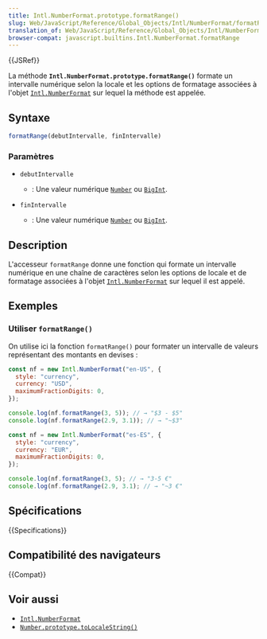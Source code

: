 ```yaml
---
title: Intl.NumberFormat.prototype.formatRange()
slug: Web/JavaScript/Reference/Global_Objects/Intl/NumberFormat/formatRange
translation_of: Web/JavaScript/Reference/Global_Objects/Intl/NumberFormat/formatRange
browser-compat: javascript.builtins.Intl.NumberFormat.formatRange
---
```

{{JSRef}}

La méthode **`Intl.NumberFormat.prototype.formatRange()`** formate un intervalle numérique selon la locale et les options de formatage associées à l'objet [`Intl.NumberFormat`](/fr/docs/Web/JavaScript/Reference/Global_Objects/Intl/NumberFormat) sur lequel la méthode est appelée.

## Syntaxe

```js
formatRange(debutIntervalle, finIntervalle)
```

### Paramètres

- `debutIntervalle`
  - : Une valeur numérique [`Number`](/fr/docs/Web/JavaScript/Reference/Global_Objects/Number) ou [`BigInt`](/fr/docs/Web/JavaScript/Reference/Global_Objects/BigInt).

- `finIntervalle`
  - : Une valeur numérique [`Number`](/fr/docs/Web/JavaScript/Reference/Global_Objects/Number) ou [`BigInt`](/fr/docs/Web/JavaScript/Reference/Global_Objects/BigInt).

## Description

L'accesseur `formatRange` donne une fonction qui formate un intervalle numérique en une chaîne de caractères selon les options de locale et de formatage associées à l'objet [`Intl.NumberFormat`](/fr/docs/Web/JavaScript/Reference/Global_Objects/Intl/NumberFormat) sur lequel il est appelé.

## Exemples

### Utiliser `formatRange()`

On utilise ici la fonction `formatRange()` pour formater un intervalle de valeurs représentant des montants en devises&nbsp;:

```js
const nf = new Intl.NumberFormat("en-US", {
  style: "currency",
  currency: "USD",
  maximumFractionDigits: 0,
});

console.log(nf.formatRange(3, 5)); // → "$3 - $5"
console.log(nf.formatRange(2.9, 3.1)); // → "~$3"
```

```js
const nf = new Intl.NumberFormat("es-ES", {
  style: "currency",
  currency: "EUR",
  maximumFractionDigits: 0,
});

console.log(nf.formatRange(3, 5); // → "3-5 €"
console.log(nf.formatRange(2.9, 3.1); // → "~3 €"
```

## Spécifications

{{Specifications}}

## Compatibilité des navigateurs

{{Compat}}

## Voir aussi

- [`Intl.NumberFormat`](/fr/docs/Web/JavaScript/Reference/Global_Objects/Intl/NumberFormat)
- [`Number.prototype.toLocaleString()`](/fr/docs/Web/JavaScript/Reference/Global_Objects/Number/toLocaleString)
